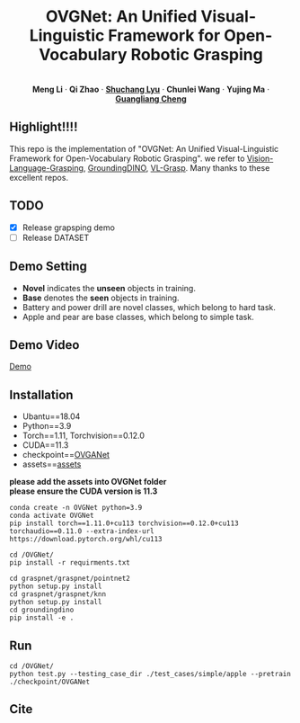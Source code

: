 
<p align="center">
  <h1 align="center">OVGNet: An Unified Visual-Linguistic Framework for Open-Vocabulary Robotic Grasping</h1>
  <p align="center">


   <br />
    <strong>Meng Li</strong></a>
    ·
    <strong>Qi Zhao</strong></a>
    ·
    <a href="https://cv-shuchanglyu.github.io/EnHome.html"><strong>Shuchang Lyu</strong></a>
    ·
    <strong>Chunlei Wang</strong></a>    
    ·
    <strong>Yujing Ma</strong></a>
    ·
    <a href="https://sites.google.com/view/guangliangcheng"><strong>Guangliang Cheng</strong></a>
    <br />
<p align="center">

    
  </p>





## Highlight!!!!
This repo is the implementation of "OVGNet: An Unified Visual-Linguistic Framework for Open-Vocabulary Robotic Grasping". we refer to [Vision-Language-Grasping](https://github.com/xukechun/Vision-Language-Grasping), [GroundingDINO](https://github.com/IDEA-Research/GroundingDINO), [VL-Grasp](https://github.com/luyh20/VL-Grasp). Many thanks to these excellent repos.

## TODO
- [x] Release grapsping demo
- [ ] Release DATASET

## Demo Setting
* **Novel** indicates the **unseen** objects in training.
* **Base** denotes the **seen** objects in training.
* Battery and power drill are novel classes, which belong to hard task.
* Apple and pear are base classes, which belong to simple task.

      

## Demo Video
[Demo](https://github.com/cv516Buaa/OVGNet/assets/94512783/1ff2e4d6-83a5-450d-ba7a-ad2616bdb31c)


## Installation
* Ubantu==18.04
* Python==3.9 
* Torch==1.11, Torchvision==0.12.0
* CUDA==11.3
* checkpoint==[OVGANet](https://pan.baidu.com/s/13j4XBza1LNzsh-5RSfdFiQ?pwd=f3md)
* assets==[assets](https://pan.baidu.com/s/1vUestnCMZKZU5Kb2lC1LMA?pwd=uov1)

**please add the assets into OVGNet folder**
<br />
**please ensure the CUDA version is 11.3**
```
conda create -n OVGNet python=3.9
conda activate OVGNet
pip install torch==1.11.0+cu113 torchvision==0.12.0+cu113 torchaudio==0.11.0 --extra-index-url https://download.pytorch.org/whl/cu113
```


```
cd /OVGNet/
pip install -r requirments.txt
```

```
cd graspnet/graspnet/pointnet2
python setup.py install
cd graspnet/graspnet/knn
python setup.py install
cd groundingdino
pip install -e .
```

## Run
```
cd /OVGNet/
python test.py --testing_case_dir ./test_cases/simple/apple --pretrain ./checkpoint/OVGANet
```

## Cite


